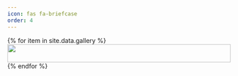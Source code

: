 ```yaml
---
icon: fas fa-briefcase
order: 4
---
```


<script src="../assets/js/gallery.js"></script>

<div class="gallery">
    {% for item in site.data.gallery %}
    <div class="gallery-item">
    <img src="{{ item.image }}">
    <img src="{{ item.image }}" alt="{{ item.title }}">
    </div>
    {% endfor %}
</div>

<style>
.gallery {
    display: grid;
    grid-template-columns: repeat(auto, minmax(150px, 1fr));
    grid - gap: 2px;
}

.gallery-item {
    position: relative;
    overflow: hidden;
    margin: 0;
    padding: 0;
}

.gallery-item img {
    width: 100%;
    height: 100%;
    object - fit: cover;
    t
    ransition: transform 0.3s ease;
}

.gallery-item:hover img {
    transform: scale(1.1);
}
</style>